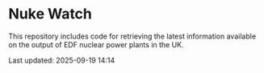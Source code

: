 # Nuke Watch

This repository includes code for retrieving the latest information available on the output of EDF nuclear power plants in the UK.

Last updated: 2025-09-19 14:14